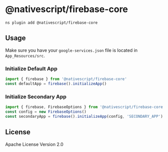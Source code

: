 # @nativescript/firebase-core

```cli
ns plugin add @nativescript/firebase-core
```

## Usage
Make sure you have your `google-services.json` file is located in `App_Resources/src`.

### Initialize Default App

```ts
import { firebase } from '@nativescript/firebase-core'
const defaultApp = firebase().initializeApp()
```

### Initialize Secondary App

```ts
import { firebase, FirebaseOptions } from '@nativescript/firebase-core'
const config = new FirebaseOptions()
const secondaryApp = firebase().initializeApp(config, 'SECONDARY_APP')
```


## License

Apache License Version 2.0
